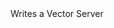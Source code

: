 <function name="WriteBitVec3Coord" parent="bf_write" type="classfunc">
	<description>
		Writes a Vector
		<added version="0.4"></added>
	</description>
	<realm>Server</realm>
	<args>
		<arg name="value" type="Vector"></arg>
	</args>
</function>